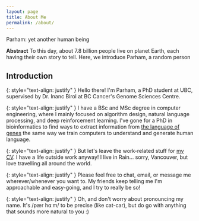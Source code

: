 ```yaml
---
layout: page
title: About Me
permalink: /about/
---
```


<div class="page-title__text">Parham: yet another human being</div>

**Abstract** To this day, about 7.8 billion people live on planet Earth, each having their own story to tell. Here, we introduce Parham, a random person 

## Introduction



{: style="text-align: justify" }
Hello there! I'm Parham, a PhD student at UBC, supervised by Dr. Inanc Birol at BC Cancer's Genome Sciences Centre.

{: style="text-align: justify" }
I have a BSc and MSc degree in computer engineering, where I mainly focused on algorithm design, natural language processing, and deep reinforcement learning. I've gone for a PhD in bioinformatics to find ways to extract information from [the language of genes](https://en.wikipedia.org/wiki/The_Language_of_the_Genes) the same way we train computers to understand and generate human language.

{: style="text-align: justify" }
But let's leave the work-related stuff for [my CV](/cv). I have a life outside work anyway! I live in Rain... sorry, Vancouver, but love travelling all around the world.

{: style="text-align: justify" }
Please feel free to chat, email, or message me wherever/whenever you want to. My friends keep telling me I'm approachable and easy-going, and I try to really be so!

{: style="text-align: justify" }
Oh, and don't worry about pronouncing my name. It's /pær hɑːm/ to be precise (like cat-car), but do go with anything that sounds more natural to you :)

